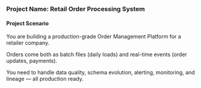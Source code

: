### Project Name: Retail Order Processing System

#### Project Scenario

You are building a production-grade Order Management Platform for a retailer company.

Orders come both as batch files (daily loads) and real-time events (order updates, payments).

You need to handle data quality, schema evolution, alerting, monitoring, and lineage — all production ready.

